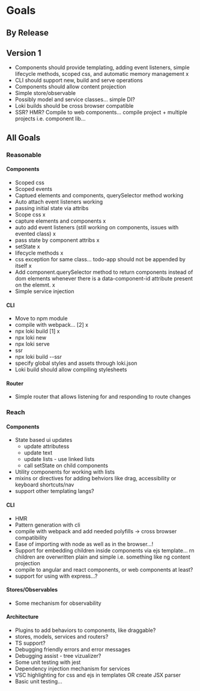 # Goals

## By Release

## Version 1
- Components should provide templating, adding event listeners, simple lifecycle methods, scoped css, and automatic memory management x
- CLI should support new, build and serve operations
- Components should allow content projection
- Simple store/observable
- Possibly model and service classes... simple DI?
- Loki builds should be cross browser compatible
- SSR? HMR? Compile to web components... compile project + multiple projects i.e. component lib...

## All Goals

### Reasonable 

#### Components
- Scoped css
- Scoped events
- Captued elements and components, querySelector method working
- Auto attach event listeners working
- passing initial state via attribs
- Scope css x
- capture elements and components x
- auto add event listeners (still working on components, issues with evented class) x
- pass state by component attribs x
- setState x 
- lifecycle methods x
- css exception for same class... todo-app should not be appended by itself x
- Add component.querySelector method to return components instead of dom elements whenever there is a data-component-id attribute present on the elemnt. x
- Simple service injection

#### CLI
- Move to npm module 
- compile with webpack... [2] x
- npx loki build [1] x
- npx loki new
- npx loki serve
- ssr
- npx loki build --ssr
- specify global styles and assets through loki.json
- Loki build should allow compiling stylesheets

#### Router
- Simple router that allows listening for and responding to route changes

### Reach

#### Components
- State based ui updates
    - update attributess
    - update text
    - update lists - use linked lists
    - call setState on child components
- Utility components for working with lists
- mixins or directives for adding behviors like drag, accessibility or keyboard shortcuts/nav
- support other templating langs?

#### CLI
- HMR
- Pattern generation with cli
- compile with webpack and add needed polyfills -> cross browser compatibility
- Ease of importing with node as well as in the browser...!
- Support for embedding children inside components via ejs template... rn children are overwritten plain and simple i.e. something like ng content projection
- compile to angular and react components, or web components at least?
- support for using with express...?

#### Stores/Observables
- Some mechanism for observability

#### Architecture
- Plugins to add behaviors to components, like draggable?
- stores, models, services and routers?
- TS support?
- Debugging friendly errors and error messages
- Debugging assist - tree vizualizer?
- Some unit testing with jest
- Dependency injection mechanism for services
- VSC highlighting for css and ejs in templates OR create JSX parser
- Basic unit testing...